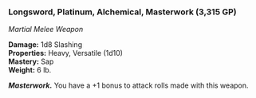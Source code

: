 ### Longsword, Platinum, Alchemical, Masterwork (3,315 GP)
*Martial Melee Weapon*  

**Damage:** 1d8 Slashing  
**Properties:** Heavy, Versatile (1d10)  
**Mastery:** Sap  
**Weight:** 6 lb.

***Masterwork.*** You have a +1 bonus to attack rolls made with this weapon.